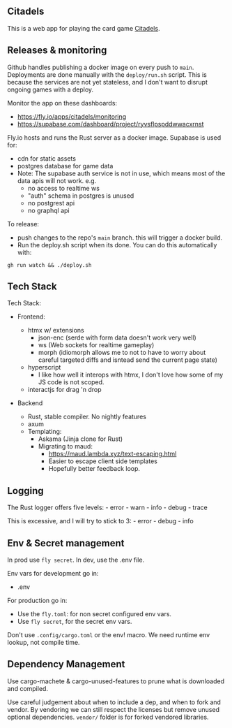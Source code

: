 ## Citadels
This is a web app for playing the card game [Citadels](https://boardgamegeek.com/boardgame/478/citadels).

## Releases & monitoring
Github handles publishing a docker image on every push to `main`.  
Deployments are done manually with the `deploy/run.sh` script.
This is because the services are not yet stateless, and I don't want to disrupt ongoing games with a deploy.

Monitor the app on these dashboards: 
- https://fly.io/apps/citadels/monitoring
- https://supabase.com/dashboard/project/ryvsflpspddwwacxrnst

Fly.io hosts and runs the Rust server as a docker image.
Supabase is used for:
- cdn for static assets
- postgres database for game data
- Note: The supabase auth service is not in use, which means most of the data apis will not work. e.g. 
    - no access to realtime ws
    - "auth" schema in postgres is unused
    - no postgrest api
    - no graphql api


To release:
- push changes to the repo's `main` branch. this will trigger a docker build.
- Run the deploy.sh script when its done. You can do this automatically with:
```
gh run watch && ./deploy.sh
```

## Tech Stack 
Tech Stack:
- Frontend:
    - htmx w/ extensions
        - json-enc (serde with form data doesn't work very well)
        - ws (Web sockets for realtime gameplay)
        - morph (idiomorph allows me to not to have to worry about careful targeted diffs and isntead send the current page state)
    - hyperscript
        - I like how well it interops with htmx, I don't love how some of my JS code is not scoped. 
    - interactjs for drag 'n drop

- Backend 
    - Rust, stable compiler. No nightly features
    - axum
    - Templating:
        - Askama (Jinja clone for Rust)
        - Migrating to maud:
            - https://maud.lambda.xyz/text-escaping.html
            - Easier to escape client side templates
            - Hopefully better feedback loop.

## Logging
The Rust logger offers five levels:
    - error
    - warn
    - info
    - debug
    - trace

This is excessive, and I will try to stick to 3:
    - error
    - debug
    - info

## Env & Secret management
In prod use `fly secret`.
In dev, use the .env file.

Env vars for development go in:
- .env

For production go in:
- Use the `fly.toml`: for non secret configured env vars.
- Use `fly secret`, for the secret env vars.

Don't use `.config/cargo.toml` or the env! macro. We need runtime env lookup, not compile time.

## Dependency Management
Use cargo-machete & cargo-unused-features to prune what is downloaded and compiled.

Use careful judgement about when to include a dep, and when to fork and vendor. By vendoring we can still respect the licenses but remove unused optional dependencies. `vendor/` folder is for forked vendored libraries.
